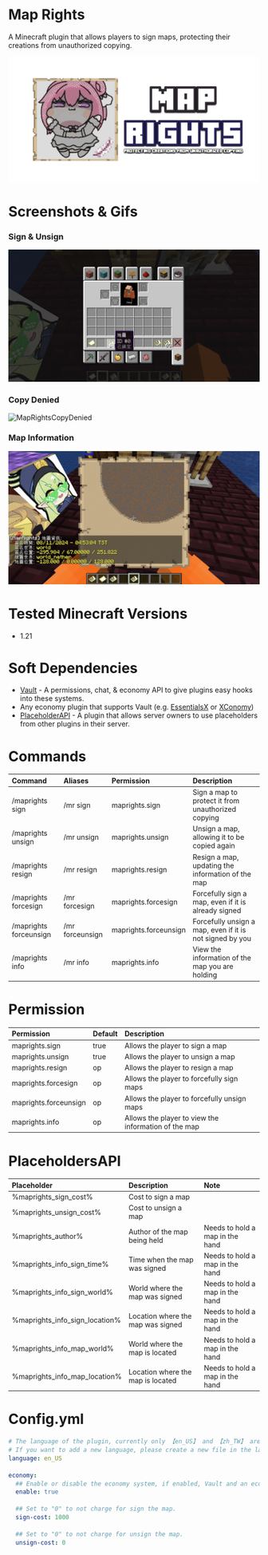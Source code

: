 # Map Rights

A Minecraft plugin that allows players to sign maps, protecting their creations from unauthorized copying.

![MapRights](https://raw.githubusercontent.com/Oscar0159/MapRights/develop/assets/MapRights.png)

# Screenshots & Gifs

### Sign & Unsign

![MapRightsSignUnsign](https://raw.githubusercontent.com/Oscar0159/MapRights/develop/assets/MapRightsSignUnsign.gif)

### Copy Denied

![MapRightsCopyDenied](https://raw.githubusercontent.com/Oscar0159/MapRights/develop/assets/MapRightsCopyDenied.gif)

### Map Information

![MapRightsMapInfo](https://raw.githubusercontent.com/Oscar0159/MapRights/develop/assets/MapRightsMapInfo.png)

# Tested Minecraft Versions

- 1.21

# Soft Dependencies

- [Vault](https://www.spigotmc.org/resources/vault.34315/) - A permissions, chat, & economy API to give plugins easy
  hooks into these systems.
- Any economy plugin that supports Vault (e.g. [EssentialsX](https://www.spigotmc.org/resources/essentialsx.9089/)
  or [XConomy](https://www.spigotmc.org/resources/xconomy.75669/))
- [PlaceholderAPI](https://www.spigotmc.org/resources/placeholderapi.6245/) - A plugin that allows server owners to
  use placeholders from other plugins in their server.

# Commands

| Command                | Aliases         | Permission            | Description                                              |
|:-----------------------|:----------------|:----------------------|:---------------------------------------------------------|
| /maprights sign        | /mr sign        | maprights.sign        | Sign a map to protect it from unauthorized copying       |
| /maprights unsign      | /mr unsign      | maprights.unsign      | Unsign a map, allowing it to be copied again             |
| /maprights resign      | /mr resign      | maprights.resign      | Resign a map, updating the information of the map        |
| /maprights forcesign   | /mr forcesign   | maprights.forcesign   | Forcefully sign a map, even if it is already signed      |
| /maprights forceunsign | /mr forceunsign | maprights.forceunsign | Forcefully unsign a map, even if it is not signed by you |
| /maprights info        | /mr info        | maprights.info        | View the information of the map you are holding          |

# Permission

| Permission            | Default | Description                                          |
|:----------------------|:--------|:-----------------------------------------------------|
| maprights.sign        | true    | Allows the player to sign a map                      |
| maprights.unsign      | true    | Allows the player to unsign a map                    |
| maprights.resign      | op      | Allows the player to resign a map                    |
| maprights.forcesign   | op      | Allows the player to forcefully sign maps            |
| maprights.forceunsign | op      | Allows the player to forcefully unsign maps          |
| maprights.info        | op      | Allows the player to view the information of the map |

# PlaceholdersAPI

| Placeholder                    | Description                       | Note                            |
|:-------------------------------|:----------------------------------|:--------------------------------|
| %maprights_sign_cost%          | Cost to sign a map                |                                 |
| %maprights_unsign_cost%        | Cost to unsign a map              |                                 |
| %maprights_author%             | Author of the map being held      | Needs to hold a map in the hand |
| %maprights_info_sign_time%     | Time when the map was signed      | Needs to hold a map in the hand |
| %maprights_info_sign_world%    | World where the map was signed    | Needs to hold a map in the hand |
| %maprights_info_sign_location% | Location where the map was signed | Needs to hold a map in the hand |
| %maprights_info_map_world%     | World where the map is located    | Needs to hold a map in the hand |
| %maprights_info_map_location%  | Location where the map is located | Needs to hold a map in the hand |

# Config.yml

```yaml
# The language of the plugin, currently only 【en_US】 and 【zh_TW】 are supported
# If you want to add a new language, please create a new file in the lang folder
language: en_US

economy:
  ## Enable or disable the economy system, if enabled, Vault and an economy plugin are required.
  enable: true

  ## Set to "0" to not charge for sign the map.
  sign-cost: 1000

  ## Set to "0" to not charge for unsign the map.
  unsign-cost: 0
```